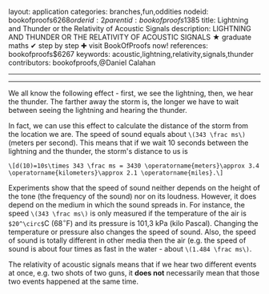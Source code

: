 layout: application
categories: branches,fun,oddities
nodeid: bookofproofs$6268
orderid: 2
parentid: bookofproofs$1385
title: Lightning and Thunder or the Relativity of Acoustic Signals
description: LIGHTNING AND THUNDER OR THE RELATIVITY OF ACOUSTIC SIGNALS &#9733; graduate maths &#10004; step by step &#10010; visit BookOfProofs now!
references: bookofproofs$6267
keywords: acoustic,lightning,relativity,signals,thunder
contributors: bookofproofs,@Daniel Calahan

---


---

We all know the following effect - first, we see the lightning, then, we hear the thunder. The farther away the storm is, the longer we have to wait between seeing the lightning and hearing the thunder. 

In fact, we can use this effect to calculate the distance of the storm from the location we are. The speed of sound equals about `\(343 \frac ms\)` (meters per second). This means that if we wait 10 seconds between the lightning and the thunder, the storm's distance to us is 

`\[d(10)=10s\times 343 \frac ms = 3430 \operatorname{meters}\approx 3.4 \operatorname{kilometers}\approx 2.1 \operatorname{miles}.\]`

Experiments show that the speed of sound neither depends on the height of the tone (the frequency of the sound) nor on its loudness. However, it does depend on the medium in which the sound spreads in. For instance, the speed `\(343 \frac ms\)` is only measured if the temperature of the air is `$20^\circ$`C ($68^\circ$F) and its pressure is 101,3 kPa (kilo Pascal). Changing the temperature or pressure also changes the speed of sound. Also, the speed of sound is totally different in other media then the air (e.g. the speed of sound is about four times as fast in the water - about `\(1.484 \frac ms\)`.

The relativity of acoustic signals means that if we hear two different events at once, e.g. two shots of two guns, it __does not__ necessarily mean that those two events happened at the same time.

